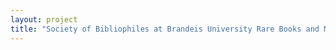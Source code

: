 ```yaml
--- 
layout: project 
title: "Society of Bibliophiles at Brandeis University Rare Books and Manuscripts Cataloging Project" 
---
```



